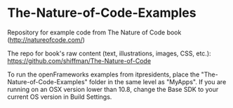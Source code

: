 The-Nature-of-Code-Examples
===========================

Repository for example code from The Nature of Code book (http://natureofcode.com/)

The repo for book's raw content (text, illustrations, images, CSS, etc.): https://github.com/shiffman/The-Nature-of-Code

To run the openFrameworks examples from itpresidents, place the "The-Nature-of-Code-Examples" folder in the same level as "MyApps".
If you are running on an OSX version lower than 10.8, change the Base SDK to your current OS version in Build Settings.
